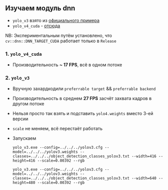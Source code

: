 ## Изучаем модуль dnn

- `yolo_v3` взято из [официального примера](https://docs.opencv.org/4.5.1/da/d9d/tutorial_dnn_yolo.html)
- `yolo_v4_cuda` - [отсюда](https://gist.github.com/YashasSamaga/e2b19a6807a13046e399f4bc3cca3a49)

NB: Экспериментальным путём установлено, что `cv::dnn::DNN_TARGET_CUDA` работает только в `Release`

### 1. `yolo_v4_cuda`

- Производительность **~ 17 FPS**, всё в одном потоке


### 2. `yolo_v3`

- Вручную захардкодили `preferrable target` && `preferrable backend`
- Производительность в среднем **27 FPS** засчёт захвата кадров в другом потоке
- Нельзя просто так взять и подставить `yolo4.weights` вместо 3-ей версии
- `scale` не меняем, всё перестаёт работать

- Запускаем

    `yolo_v3.exe --config=../../../yolov3.cfg --model=../../../yolov3.weights --classes=../../../object_detection_classes_yolov3.txt --width=416 --height=416 --scale=0.00392 --rgb`

    `yolo_v3.exe --config=../../../yolov3.cfg --model=../../../yolov3.weights --classes=../../../object_detection_classes_yolov3.txt --width=640 --height=480 --scale=0.00392 --rgb`	


